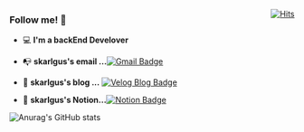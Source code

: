 <div align=right style="float:right;">
	
  [![Hits](https://hits.seeyoufarm.com/api/count/incr/badge.svg?url=https%3A%2F%2Fgithub.com%2Fskarlgus&count_bg=%2379C83D&title_bg=%23555555&icon=&icon_color=%23E7E7E7&title=hits&edge_flat=false)](https://hits.seeyoufarm.com)
  </div>
  
### Follow me! 🤔

 - 💻   **I'm a backEnd Develover**  

- 📭  **skarlgus's email ...**[![Gmail Badge](https://img.shields.io/badge/Gmail-d14836?style=flat-square&logo=Gmail&logoColor=white&link=mailto:skarlgus0419@gmail.com)](mailto:skarlgus0419@gmail.com)

- 📒  **skarlgus's blog ...** [![Velog Blog Badge](http://img.shields.io/badge/Velog-20C997?style=flat-square&logo=blogger&logoColor=white&link=https://velog.io/@rlgus0419/)](https://velog.io/@rlgus0419/)

- 📮  **skarlgus's Notion...**[![Notion Badge](https://img.shields.io/badge/Notion-000000?style=flat-square&logo=Notion&link=https://peridot-peace-348.notion.site/f21e8e9363a5452bbb2757bede22fd56)](https://peridot-peace-348.notion.site/f21e8e9363a5452bbb2757bede22fd56)     

![Anurag's GitHub stats](https://github-readme-stats.vercel.app/api?username=skarlgus&show_icons=true&theme=cobalt)

